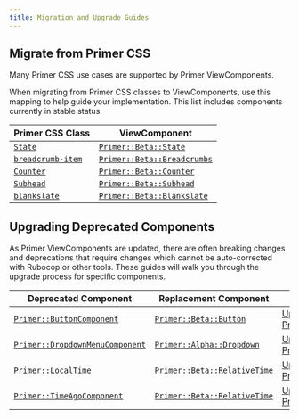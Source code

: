 ```yaml
---
title: Migration and Upgrade Guides
---
```


## Migrate from Primer CSS

Many Primer CSS use cases are supported by Primer ViewComponents.

When migrating from Primer CSS classes to ViewComponents, use this mapping to
help guide your implementation. This list includes components currently in
stable status.

| Primer CSS Class | ViewComponent |
|------------------|---------------|
| [`State`](https://primer.style/css/components/labels#states)             | [`Primer::Beta::State`](https://primer.style/view-components/components/state)              |
| [`breadcrumb-item`](https://primer.style/css/components/breadcrumb)      | [`Primer::Beta::Breadcrumbs`](https://primer.style/view-components/components/beta/breadcrumbs)    |
| [`Counter`](https://primer.style/css/stickersheet/labels#counters)       | [`Primer::Beta::Counter`](https://primer.style/view-components/components/counter)          |
| [`Subhead`](https://primer.style/css/components/subhead)                 | [`Primer::Beta::Subhead`](https://primer.style/view-components/components/subhead)          |
| [`blankslate`](https://primer.style/css/components/blankslate)           | [`Primer::Beta::Blankslate`](https://primer.style/view-components/components/beta/blankslate)    |

## Upgrading Deprecated Components

As Primer ViewComponents are updated, there are often breaking changes and
deprecations that require changes which cannot be auto-corrected with Rubocop or
other tools. These guides will walk you through the upgrade process for specific
components.

| Deprecated Component | Replacement Component | Guide |
|----------------------|-----------------------|-------|
| [`Primer::ButtonComponent`](https://primer.style/view-components/components/button) | [`Primer::Beta::Button`](https://primer.style/view-components/components/beta/button) | [Upgrade to Primer::Beta::Button](https://primer.style/view-components/guides/primer_button_component) |
| [`Primer::DropdownMenuComponent`](https://primer.style/view-components/components/dropdownmenu) | [`Primer::Alpha::Dropdown`](https://primer.style/view-components/components/alpha/dropdown) | [Upgrade to Primer::Alpha::Dropdown](https://primer.style/view-components/guides/primer_dropdown_menu_component) |
| [`Primer::LocalTime`](https://primer.style/view-components/components/localtime) | [`Primer::Beta::RelativeTime`](https://primer.style/view-components/components/beta/relativetime) | [Upgrade to Primer::Beta::RelativeTime](https://primer.style/view-components/guides/primer_local_time) |
| [`Primer::TimeAgoComponent`](https://primer.style/view-components/components/timeago) | [`Primer::Beta::RelativeTime`](https://primer.style/view-components/components/beta/relativetime) | [Upgrade to Primer::Beta::RelativeTime](https://primer.style/view-components/guides/primer_time_ago) |
